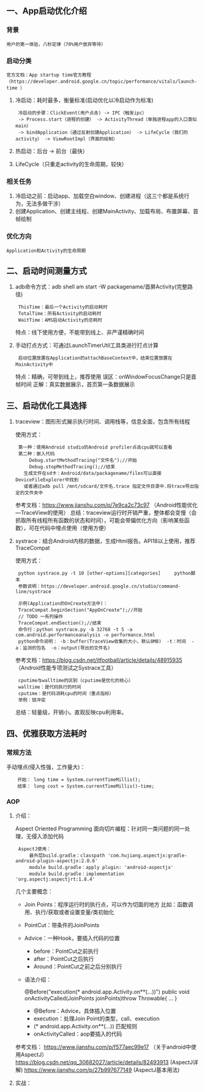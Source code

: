 ## 一、App启动优化介绍
### 背景
    用户的第一体验，八秒定律（70%用户放弃等待）
### 启动分类
    官方文档：App startup time官方教程（https://developer.android.google.cn/topic/performance/vitals/launch-time ）

1. 冷启动：耗时最多，衡量标准(启动优化以冷启动作为标准)

        冷启动的步骤：ClickEvent(用户点击) -> IPC（触发ipc）
        -> Process.start（进程的创建） -> ActivityThread（单独进程app的入口类似main）
        -> bindApplication（通过反射创建Application） -> LifeCycle（我们的activity） -> ViewRootImpl（界面的绘制）
2. 热启动：后台 -> 前台（最快）
3. LifeCycle（只重走activity的生命周期，较快）
### 相关任务
1. 冷启动之前：启动app、加载空白window、创建进程（这三个都是系统行为，无法多做干涉）
2. 创建Application、创建主线程、创建MainActivity、加载布局、布置屏幕、首帧绘制
### 优化方向
    Application和Activity的生命周期
## 二、启动时间测量方式
1. adb命令方式：adb shell am start -W packagename/首屏Activity(完整路径)

        ThisTime：最后一个Activity的启动耗时
        TotalTime：所有Activity的启动耗时
        WaitTime：AMS启动Activity的总耗时
   特点：线下使用方便，不能带到线上、非严谨精确时间
2. 手动打点方式：可通过LaunchTimerUtil工具类进行打点计算

        启动位置放置在Application的attachBaseContext中，结束位置放置在MainActivity中
    特点：精确，可带到线上，推荐使用
    误区：onWindowFocusChange只是首帧时间
    正解：真实数据展示，首页第一条数据展示
## 三、启动优化工具选择
1. traceview：图形形式展示执行时间、调用栈等，信息全面，包含所有线程

    使用方式：

        第一种：使用Android studio的Android profiler点击cpu就可以查看
        第二种：嵌入代码
            Debug.startMethodTracing("文件名");//开始
            Debug.stopMethodTracing();//结束
          生成文件在sd卡：Android/data/packagename/files可以直接DeviceFileExplorer中找到
          或者通过adb pull /mnt/sdcard/文件名.trace 指定文件目录中.将trace导出指定的文件夹中

    参考文档：https://www.jianshu.com/p/7e9ca2c73c97 （Android性能优化—TraceView的使用）
    总结：traceview运行时开销严重，整体都会变慢（会抓取所有线程所有函数的状态和时间），可能会带偏优化方向（影响某些函数），可在代码中埋点使用（使用方便）
2. systrace：结合Android内核的数据，生成Html报告。API18以上使用，推荐TraceCompat

    使用方式：

        python systrace.py -t 10 [other-options][categories]     python脚本
        参数说明：https://developer.android.google.cn/studio/command-line/systrace

        示例(Application的OnCreate方法中)：
        TraceCompat.beginSection("AppOnCreate");//开始
        // TODO 一系列操作
        TraceCompat.endSection();//结束
        命令行：python systrace.py -b 32768 -t 5 -a com.android.performanceanalysis -o performance.html
        python命令说明： -b：buffer(TraceView收集的大小，默认8MB)  -t：时间  -a：监测的包名  -o：output(导出的文件名)
    参考文档：https://blog.csdn.net/itfootball/article/details/48915935 （Android性能专项测试之Systrace工具）

        cputime与walltime的区别（cputime是优化的核心）
        walltime：是代码执行的时间
        cputime：是代码消耗cpu的时间（重点指标）
        举例：锁冲突
    总结：轻量级，开销小。直观反映cpu利用率。
## 四、优雅获取方法耗时
### 常规方法
手动埋点(侵入性强，工作量大)：

        开始： long time = System.currentTimeMillis();
        结束： long cost = System.currentTimeMillis()-time;
### AOP
1. 介绍：

    Aspect Oriented Programming 面向切片编程：针对同一类问题的同一处理，无侵入添加代码

        AspectJ使用：
            最外层build.gradle：classpath 'com.hujiang.aspectjx:gradle-android-plugin-aspectjx:2.0.6'
            module build.gradle：apply plugin: 'android-aspectjx'
            module build.gradle：implementation 'org.aspectj:aspectjrt:1.8.4'
    几个主要概念：

    * Join Points：程序运行时的执行点，可以作为切面的地方
            比如：函数调用、执行/获取或者设置变量/类初始化
    * PointCut：带条件的JoinPoints
    * Advice：一种Hook，要插入代码的位置
        * before：PointCut之前执行
        * after：PointCut之后执行
        * Around：PointCut之前之后分别执行
    * 语法介绍：

        @Before("execution(* android.app.Activity.on**(…))")
        public void onActivityCalled(JoinPoints joinPoints)throw Throwable{ ... }
        * @Before：Advice，具体插入位置
        * execution：处理Join Point的类型，call、execution
        * (* android.app.Activity.on**(…)) 匹配规则
        * onActivityCalled：aop要插入的代码

    参考文档：
    https://www.jianshu.com/p/f577aec99e17 （关于android中使用AspectJ）
    https://blog.csdn.net/qq_30682027/article/details/82493913 (AspectJ详解)
    https://www.jianshu.com/p/27b997677149 (AspectJ基本用法)
 2. 实战：
